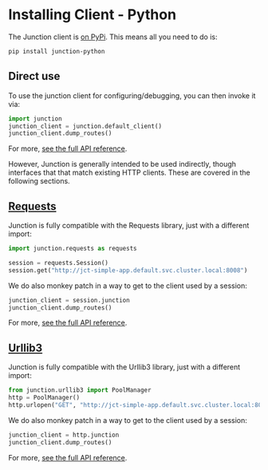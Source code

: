 # Installing Client - Python

The Junction client is [on PyPi](https://pypi.org/project/junction-python/). 
This means all you need to do is:

``` bash
pip install junction-python
```

## Direct use

To use the junction client for configuring/debugging, you can then invoke it
via:

```python
import junction
junction_client = junction.default_client()
junction_client.dump_routes()
```

For more, [see the full API reference](https://docs.junctionlabs.io/api/python/stable/reference/junction.html#junction.Junction).

However, Junction is generally intended to be used indirectly, though interfaces
that that match existing HTTP clients. These are covered in the following
sections.

## [Requests](https://pypi.org/project/requests/)

Junction is fully compatible with the Requests library, just with a different
import:

```python
import junction.requests as requests

session = requests.Session()
session.get("http://jct-simple-app.default.svc.cluster.local:8008")
```

We do also monkey patch in a way to get to the client used by a session:

```python
junction_client = session.junction
junction_client.dump_routes()
```

For more, [see the full API reference](https://docs.junctionlabs.io/api/python/stable/reference/requests.html).

## [Urllib3](https://github.com/urllib3/urllib3)

Junction is fully compatible with the Urllib3 library, just with a different
import:

```python
from junction.urllib3 import PoolManager
http = PoolManager()
http.urlopen("GET", "http://jct-simple-app.default.svc.cluster.local:8008")
```

We do also monkey patch in a way to get to the client used by a session:

```python
junction_client = http.junction
junction_client.dump_routes()
```

For more, [see the full API reference](https://docs.junctionlabs.io/api/python/stable/reference/urllib3.html).
